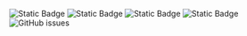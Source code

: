 ![Static Badge](https://img.shields.io/badge/blacklists-60-000000) ![Static Badge](https://img.shields.io/badge/blacklisted-2692443-cc0000) ![Static Badge](https://img.shields.io/badge/whitelisted-2242-00CC00) ![Static Badge](https://img.shields.io/badge/streaming_blacklist-28106-000000) ![GitHub issues](https://img.shields.io/github/issues/fabriziosalmi/blacklists)
